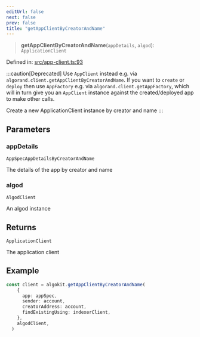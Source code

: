 ```yaml
---
editUrl: false
next: false
prev: false
title: "getAppClientByCreatorAndName"
---
```


> **getAppClientByCreatorAndName**(`appDetails`, `algod`): `ApplicationClient`

Defined in: [src/app-client.ts:93](https://github.com/algorandfoundation/algokit-utils-ts/blob/e57e96ab17213653e656688e8d7251c0107554cf/src/app-client.ts#L93)

:::caution[Deprecated]
Use `AppClient` instead e.g. via `algorand.client.getAppClientByCreatorAndName`.
If you want to `create` or `deploy` then use `AppFactory` e.g. via `algorand.client.getAppFactory`,
which will in turn give you an `AppClient` instance against the created/deployed app to make other calls.

Create a new ApplicationClient instance by creator and name
:::

## Parameters

### appDetails

`AppSpecAppDetailsByCreatorAndName`

The details of the app by creator and name

### algod

`AlgodClient`

An algod instance

## Returns

`ApplicationClient`

The application client

## Example

```ts
const client = algokit.getAppClientByCreatorAndName(
    {
      app: appSpec,
      sender: account,
      creatorAddress: account,
      findExistingUsing: indexerClient,
    },
    algodClient,
  )
```
